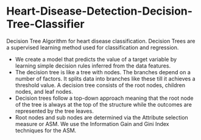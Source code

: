 # Heart-Disease-Detection-Decision-Tree-Classifier
Decision Tree Algorithm for heart disease classification.
Decision Trees are a supervised learning method used for classification and regression. 
- We create a model that predicts the value of a target variable by learning simple decision rules inferred from the data features. 
- The decision tree is like a tree with nodes. The branches depend on a number of factors. It splits data into branches like these till it achieves a threshold value. A decision tree consists of the root nodes, children nodes, and leaf nodes.
- Decision trees follow a top-down approach meaning that the root node of the tree is always at the top of the structure while the outcomes are represented by the tree leaves.
- Root nodes and sub nodes are determined via the Attribute selection measure or ASM. We use the Information Gain and Gini Index techniques for the ASM.
